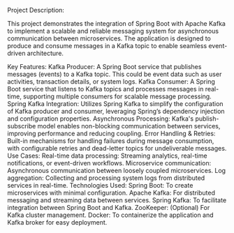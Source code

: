 Project Description:

This project demonstrates the integration of Spring Boot with Apache Kafka to implement a scalable and reliable messaging system for asynchronous communication between microservices. The application is designed to produce and consume messages in a Kafka topic to enable seamless event-driven architecture.

Key Features:
Kafka Producer: A Spring Boot service that publishes messages (events) to a Kafka topic. This could be event data such as user activities, transaction details, or system logs.
Kafka Consumer: A Spring Boot service that listens to Kafka topics and processes messages in real-time, supporting multiple consumers for scalable message processing.
Spring Kafka Integration: Utilizes Spring Kafka to simplify the configuration of Kafka producer and consumer, leveraging Spring’s dependency injection and configuration properties.
Asynchronous Processing: Kafka's publish-subscribe model enables non-blocking communication between services, improving performance and reducing coupling.
Error Handling & Retries: Built-in mechanisms for handling failures during message consumption, with configurable retries and dead-letter topics for undeliverable messages.
Use Cases:
Real-time data processing: Streaming analytics, real-time notifications, or event-driven workflows.
Microservice communication: Asynchronous communication between loosely coupled microservices.
Log aggregation: Collecting and processing system logs from distributed services in real-time.
Technologies Used:
Spring Boot: To create microservices with minimal configuration.
Apache Kafka: For distributed messaging and streaming data between services.
Spring Kafka: To facilitate integration between Spring Boot and Kafka.
ZooKeeper: (Optional) For Kafka cluster management.
Docker: To containerize the application and Kafka broker for easy deployment.
